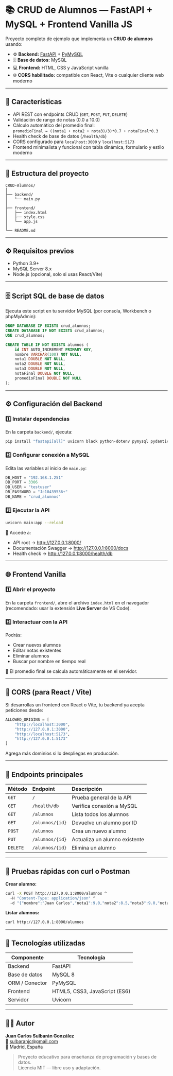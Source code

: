# 📚 CRUD de Alumnos — FastAPI + MySQL + Frontend Vanilla JS

Proyecto completo de ejemplo que implementa un **CRUD de alumnos** usando:

- ⚙️ **Backend:** [FastAPI](https://fastapi.tiangolo.com/) + [PyMySQL](https://pymysql.readthedocs.io)
- 🗄️ **Base de datos:** MySQL
- 💻 **Frontend:** HTML, CSS y JavaScript vanilla
- 🌐 **CORS habilitado:** compatible con React, Vite o cualquier cliente web moderno

---

## 🚀 Características

- API REST con endpoints CRUD (`GET`, `POST`, `PUT`, `DELETE`)
- Validación de rango de notas (0.0 a 10.0)
- Cálculo automático del promedio final:  
  `promedioFinal = ((nota1 + nota2 + nota3)/3)*0.7 + notaFinal*0.3`
- Health check de base de datos (`/health/db`)
- CORS configurado para `localhost:3000` y `localhost:5173`
- Frontend minimalista y funcional con tabla dinámica, formulario y estilo moderno

---

## 🧩 Estructura del proyecto

```
CRUD-Alumnos/
│
├── backend/
│   └── main.py
│
├── frontend/
│   ├── index.html
│   ├── style.css
│   └── app.js
│
└── README.md
```

---

## ⚙️ Requisitos previos

- Python 3.9+
- MySQL Server 8.x
- Node.js (opcional, solo si usas React/Vite)

---

## 🗄️ Script SQL de base de datos

Ejecuta este script en tu servidor MySQL (por consola, Workbench o phpMyAdmin):

```sql
DROP DATABASE IF EXISTS crud_alumnos;
CREATE DATABASE IF NOT EXISTS crud_alumnos;
USE crud_alumnos;

CREATE TABLE IF NOT EXISTS alumnos (
    id INT AUTO_INCREMENT PRIMARY KEY,
    nombre VARCHAR(100) NOT NULL,
    nota1 DOUBLE NOT NULL,
    nota2 DOUBLE NOT NULL,
    nota3 DOUBLE NOT NULL,
    notaFinal DOUBLE NOT NULL,
    promedioFinal DOUBLE NOT NULL
);
```

---

## ⚙️ Configuración del Backend

### 1️⃣ Instalar dependencias
En la carpeta `backend/`, ejecuta:

```bash
pip install "fastapi[all]" uvicorn black python-dotenv pymysql pydantic
```

### 2️⃣ Configurar conexión a MySQL
Edita las variables al inicio de `main.py`:

```python
DB_HOST = "192.168.1.251"
DB_PORT = 3306
DB_USER = "testuser"
DB_PASSWORD = "Jc10439536+"
DB_NAME = "crud_alumnos"
```

### 3️⃣ Ejecutar la API
```bash
uvicorn main:app --reload
```

📍 Accede a:
- API root → http://127.0.0.1:8000/
- Documentación Swagger → http://127.0.0.1:8000/docs  
- Health check → http://127.0.0.1:8000/health/db

---

## 🌐 Frontend Vanilla

### 1️⃣ Abrir el proyecto
En la carpeta `frontend/`, abre el archivo `index.html` en el navegador  
(recomendado: usar la extensión **Live Server** de VS Code).

### 2️⃣ Interactuar con la API
Podrás:
- Crear nuevos alumnos
- Editar notas existentes
- Eliminar alumnos
- Buscar por nombre en tiempo real

🧮 El promedio final se calcula automáticamente en el servidor.

---

## 🔐 CORS (para React / Vite)

Si desarrollas un frontend con React o Vite, tu backend ya acepta peticiones desde:

```python
ALLOWED_ORIGINS = [
    "http://localhost:3000",
    "http://127.0.0.1:3000",
    "http://localhost:5173",
    "http://127.0.0.1:5173"
]
```

Agrega más dominios si lo despliegas en producción.

---

## 🧠 Endpoints principales

| Método | Endpoint | Descripción |
|:-------|:----------|:-------------|
| `GET` | `/` | Prueba general de la API |
| `GET` | `/health/db` | Verifica conexión a MySQL |
| `GET` | `/alumnos` | Lista todos los alumnos |
| `GET` | `/alumnos/{id}` | Devuelve un alumno por ID |
| `POST` | `/alumnos` | Crea un nuevo alumno |
| `PUT` | `/alumnos/{id}` | Actualiza un alumno existente |
| `DELETE` | `/alumnos/{id}` | Elimina un alumno |

---

## 🧪 Pruebas rápidas con curl o Postman

**Crear alumno:**
```bash
curl -X POST http://127.0.0.1:8000/alumnos ^
  -H "Content-Type: application/json" ^
  -d "{"nombre":"Juan Carlos","nota1":9.0,"nota2":8.5,"nota3":9.0,"notaFinal":9.5}"
```

**Listar alumnos:**
```bash
curl http://127.0.0.1:8000/alumnos
```

---

## 🧰 Tecnologías utilizadas

| Componente | Tecnología |
|-------------|-------------|
| Backend | FastAPI |
| Base de datos | MySQL 8 |
| ORM / Conector | PyMySQL |
| Frontend | HTML5, CSS3, JavaScript (ES6) |
| Servidor | Uvicorn |

---

## 🧑‍💻 Autor

**Juan Carlos Sulbarán González**  
📧 sulbaranjc@gmail.com  
📍 Madrid, España  

> Proyecto educativo para enseñanza de programación y bases de datos.  
> Licencia MIT — libre uso y adaptación.
